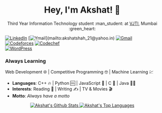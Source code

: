 <h1 align="center">Hey, I'm Akshat! 👋</h1>
<p align="center">Third Year Information Technology student :man_student: at <a href="https://vjtimumbai.in/">VJTI</a>, Mumbai :green_heart:</p>

[![LinkedIn](https://img.shields.io/badge/akshatshah__21-0077b5?style=flat-square&logo=Linkedin&logoColor=white)](https://www.linkedin.com/in/akshatshah21)
[![Ymail](https://img.shields.io/badge/akshatshah__21%40yahoo.in-6001d2?style=flat-square&logo=yahoo!)](mailto:akshatshah_21@yahoo.in)
[![Gmail](https://img.shields.io/badge/anshah__b18%40it.vjti.ac.in-d14836?style=flat-square&logo=gmail&logoColor=white)](mailto:anshah_b18@it.vjti.ac.in)  
[![Codeforces](https://img.shields.io/badge/hades__21-green?style=flat-square&logo=codeforces&logoColor=white)](https://codeforces.com/profile/hades_21)
[![Codechef](https://img.shields.io/badge/hades__21-5b4638?style=flat-square&logo=codechef&logoColor=white)](https://www.codechef.com/users/hades_21)  
[![WordPress](https://img.shields.io/badge/Imagination%20Boundless-21759b?style=flat-square&logo=wordpress&logoColor=white)](https://imaginationboundless.wordpress.com/)

### Always Learning
Web Development  :globe_with_meridians:  |  Competitive Programming  :nerd_face:  |  Machine Learning  :chart: 


- **Languages**: C++  :fire:  |  Python  :cool:  |  JavaScript  :yellow_heart:  |  C  :monocle_face:  |  Java  :man_shrugging:
- **Interests**: Reading  :green_book:  |  Writing  :writing_hand:  |  TV & Movies  :clapper: 
- **Motto**: _Always have a motto_


<div align="center">
  <span align="left">
    <a align="left" href="https://github.com/anuraghazra/github-readme-stats">
      <img src="https://github-readme-stats.vercel.app/api?username=akshatshah21&show_icons=true" alt="Akshat's Github Stats">
    </a>
  </span>
  <span align="right">                                                                                                                  
    <a align="right" href="href="https://github.com/anuraghazra/github-readme-stats">
      <img src="https://github-readme-stats.vercel.app/api/top-langs/?username=akshatshah21&layout=compac&show_icons=true" alt="Akshat's Top Languages">
    </a>
  </span>
</div>

<!--
**akshatshah21/akshatshah21** is a ✨ _special_ ✨ repository because its `README.md` (this file) appears on your GitHub profile.

Here are some ideas to get you started:

- 🔭 I’m currently working on ...
- 🌱 I’m currently learning ...
- 👯 I’m looking to collaborate on ...
- 🤔 I’m looking for help with ...
- 💬 Ask me about ...
- 📫 How to reach me: ...
- 😄 Pronouns: ...
- ⚡ Fun fact: ...
-->
